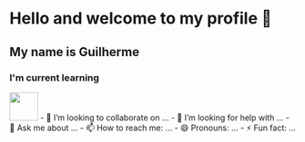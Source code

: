 # Hello and welcome to my profile 👋

## My name is Guilherme

### I'm current learning

<img height="50px" width="50px" src="https://cdn.jsdelivr.net/gh/devicons/devicon/icons/c/c-original.svg"/>
- 👯 I’m looking to collaborate on ...
- 🤔 I’m looking for help with ...
- 💬 Ask me about ...
- 📫 How to reach me: ...
- 😄 Pronouns: ...
- ⚡ Fun fact: ...
